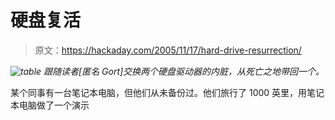 # 硬盘复活

> 原文：<https://hackaday.com/2005/11/17/hard-drive-resurrection/>

*![table](img/4d592e25d7392a788b55f24fac76bbde.png)
跟随读者[匿名 Gort]交换两个硬盘驱动器的内脏，从死亡之地带回一个。*

某个同事有一台笔记本电脑，但他们从未备份过。他们旅行了 1000 英里，用笔记本电脑做了一个演示